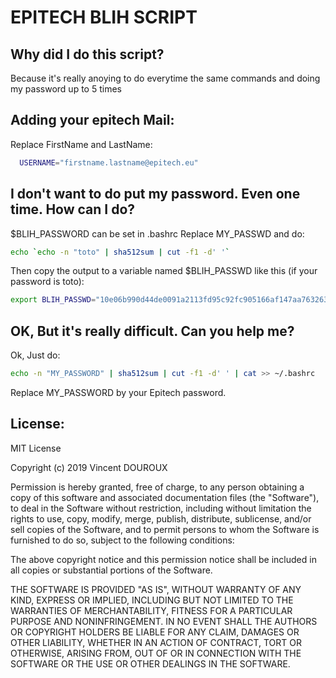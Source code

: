 # EPITECH BLIH SCRIPT

## Why did I do this script?

Because it's really anoying to do everytime the same commands and doing my password up to 5 times

## Adding your epitech Mail:

Replace FirstName and LastName:
```bash
  USERNAME="firstname.lastname@epitech.eu"
```

## I don't want to do put my password. Even one time. How can I do?

$BLIH_PASSWORD can be set in .bashrc
Replace MY_PASSWD and do: 
```bash
echo `echo -n "toto" | sha512sum | cut -f1 -d' '`
```
Then copy the output to a variable named $BLIH_PASSWD like this (if your password is toto):
```bash
export BLIH_PASSWD="10e06b990d44de0091a2113fd95c92fc905166af147aa7632639c41aa7f26b1620c47443813c605b924c05591c161ecc35944fc69c4433a49d10fc6b04a33611"`
```

## OK, But it's really difficult. Can you help me?

Ok, Just do:
```bash
echo -n "MY_PASSWORD" | sha512sum | cut -f1 -d' ' | cat >> ~/.bashrc
```
Replace MY_PASSWORD by your Epitech password.

## License:

MIT License

Copyright (c) 2019 Vincent DOUROUX

Permission is hereby granted, free of charge, to any person obtaining a copy
of this software and associated documentation files (the "Software"), to deal
in the Software without restriction, including without limitation the rights
to use, copy, modify, merge, publish, distribute, sublicense, and/or sell
copies of the Software, and to permit persons to whom the Software is
furnished to do so, subject to the following conditions:

The above copyright notice and this permission notice shall be included in all
copies or substantial portions of the Software.

THE SOFTWARE IS PROVIDED "AS IS", WITHOUT WARRANTY OF ANY KIND, EXPRESS OR
IMPLIED, INCLUDING BUT NOT LIMITED TO THE WARRANTIES OF MERCHANTABILITY,
FITNESS FOR A PARTICULAR PURPOSE AND NONINFRINGEMENT. IN NO EVENT SHALL THE
AUTHORS OR COPYRIGHT HOLDERS BE LIABLE FOR ANY CLAIM, DAMAGES OR OTHER
LIABILITY, WHETHER IN AN ACTION OF CONTRACT, TORT OR OTHERWISE, ARISING FROM,
OUT OF OR IN CONNECTION WITH THE SOFTWARE OR THE USE OR OTHER DEALINGS IN THE
SOFTWARE.
